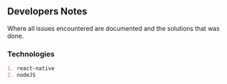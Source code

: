 ## Developers Notes

Where all issues encountered are documented and the solutions that was done.

### Technologies

```markdown
1. react-native
2. nodeJS
```
